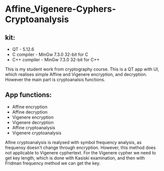 # Affine_Vigenere-Cyphers-Cryptoanalysis
## kit:
* QT - 5.12.6
* C compiler - MinGw 7.3.0 32-bit for C
* C++ compiler - MinGw 7.3.0 32-bit for C++

This is my student work from cryptography course. This is a QT app with UI, which realises simple Affine and Vigenere encryption, and decryption. However the main part is cryptoanalsis functions.
## App functions:
* Affine encryption
* Affine decryption
* Vigenere encryption
* Vigenere decryption
* Affine cryptoanalysis
* Vigenere cryptoanalysis

Afine cryptoanalysis is realysed with symbol frequency analysis, as frequensy doesn't change through encryption.
However, this method does not applicable to Vigenere cyphertext. For the Vigenere cypher we need to get key length, which is done with Kasiski examination, and then with Fridman frequency method we can get the key.
